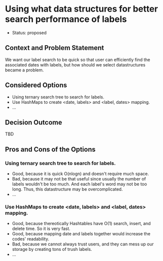 # Using what data structures for better search performance of labels

* Status: proposed <!-- optional -->

## Context and Problem Statement

We want our label search to be quick so that user can efficiently find the associated dates with labels, but how should we select datastructures became a problem.


## Considered Options

* Using ternary search tree to search for labels.
* Use HashMaps to create <date, labels> and <label, dates> mapping.
* … <!-- numbers of options can vary -->

## Decision Outcome

TBD

## Pros and Cons of the Options <!-- optional -->

###  Using ternary search tree to search for labels.

* Good, because it is quick O(nlogn) and doesn't require much space.
* Bad, because it may not be that useful since usually the number of labels wouldn't be too much. And each label's word may not be too long. Thus, this datastructure may be overcomplicated.
* … <!-- numbers of pros and cons can vary -->

### Use HashMaps to create <date, labels> and <label, dates> mapping.

* Good, because thereotically Hashtables have O(1) search, insert, and delete time. So it is very fast.
* Good, because mapping date and labels together would increase the codes' readability.
* Bad, because we cannot always trust users, and they can mess up our storage by creating tons of trush labels.
* … <!-- numbers of pros and cons can vary -->

